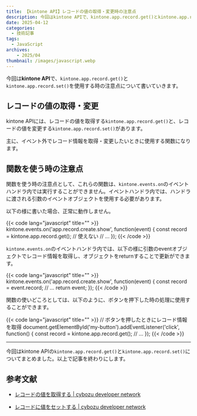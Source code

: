 ```yaml
---
title: 【kintone API】レコードの値の取得・変更時の注意点
description: 今回はkintone APIで、kintone.app.record.get()とkintone.app.record.set()を使用する時の注意点について書いていきます。
date: 2025-04-12
categories: 
  - 技術記事
tags: 
  - JavaScript
archives:
    - 2025/04
thumbnail: /images/javascript.webp
---
```


今回は**kintone API**で、`kintone.app.record.get()`と`kintone.app.record.set()`を使用する時の注意点について書いていきます。

<!--more-->

## レコードの値の取得・変更

kintone APIには、レコードの値を取得する`kintone.app.record.get()`と、レコードの値を変更する`kintone.app.record.set()`があります。

主に、イベント外でレコード情報を取得・変更したいときに使用する関数になります。

## 関数を使う時の注意点

関数を使う時の注意点として、これらの関数は、`kintone.events.on`のイベントハンドラ内では実行することができません。イベントハンドラ内では、ハンドラに渡される引数のイベントオブジェクトを使用する必要があります。

以下の様に書いた場合、正常に動作しません。

{{< code lang="javascript" title="" >}}
kintone.events.on('app.record.create.show', function(event) {
    const record = kintone.app.record.get(); // 使えない
    // ...
});
{{< /code >}}

`kintone.events.on`のイベントハンドラ内では、以下の様に引数のeventオブジェクトでレコード情報を取得し、オブジェクトをreturnすることで更新ができます。

{{< code lang="javascript" title="" >}}
kintone.events.on('app.record.create.show', function(event) {
    const record = event.record;
    // ...
    return event;
});
{{< /code >}}

関数の使いどころとしては、以下のように、ボタンを押下した時の処理に使用することができます。

{{< code lang="javascript" title="" >}}
// ボタンを押したときにレコード情報を取得
document.getElementById('my-button').addEventListener('click', function() {
    const record = kintone.app.record.get();
    // ...
});
{{< /code >}}

* * *

今回はkintone APIの`kintone.app.record.get()`と`kintone.app.record.set()`についてまとめました。以上で記事を終わりにします。

## 参考文献

* [レコードの値を取得する | cybozu developer network](https://cybozu.dev/ja/kintone/docs/js-api/record/get-record/)

* [レコードに値をセットする | cybozu developer network](https://cybozu.dev/ja/kintone/docs/js-api/record/set-record-value/)